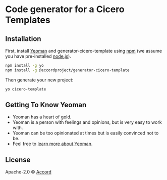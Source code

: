 # Code generator for a Cicero Templates

## Installation

First, install [Yeoman](http://yeoman.io) and generator-cicero-template using [npm](https://www.npmjs.com/) (we assume you have pre-installed [node.js](https://nodejs.org/)).

```bash
npm install -g yo
npm install -g @accordproject/generator-cicero-template
```

Then generate your new project:

```bash
yo cicero-template
```

## Getting To Know Yeoman

 * Yeoman has a heart of gold.
 * Yeoman is a person with feelings and opinions, but is very easy to work with.
 * Yeoman can be too opinionated at times but is easily convinced not to be.
 * Feel free to [learn more about Yeoman](http://yeoman.io/).

## License

Apache-2.0 © [Accord](https://github.com/accordproject/cicero)


[npm-image]: https://badge.fury.io/js/generator-cicero-template.svg
[npm-url]: https://npmjs.org/package/generator-cicero-template
[travis-image]: https://travis-ci.org/accordproject/generator-cicero-template.svg?branch=master
[travis-url]: https://travis-ci.org/accordproject/generator-cicero-template
[daviddm-image]: https://david-dm.org/accordproject/generator-cicero-template.svg?theme=shields.io
[daviddm-url]: https://david-dm.org/accordproject/generator-cicero-template
